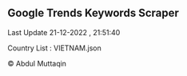 

## Google Trends Keywords Scraper 
 
Last Update 21-12-2022 , 21:51:40

Country List :
VIETNAM.json



© Abdul Muttaqin 
